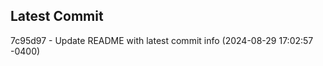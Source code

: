 
## Latest Commit
7c95d97 - Update README with latest commit info (2024-08-29 17:02:57 -0400) <Yunxi-Zhou>

